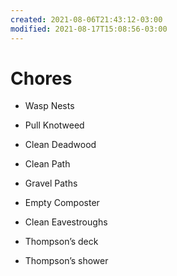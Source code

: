 ```yaml
---
created: 2021-08-06T21:43:12-03:00
modified: 2021-08-17T15:08:56-03:00
---
```


# Chores


- Wasp Nests
- Pull Knotweed

- Clean Deadwood
- Clean Path
- Gravel Paths
- Empty Composter
- Clean Eavestroughs

- Thompson’s deck
- Thompson’s shower 

